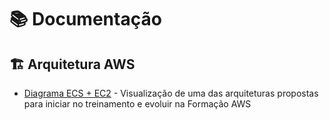 # 📚 Documentação

## 🏗️ Arquitetura AWS
- [Diagrama ECS + EC2](./architecture/aws-ecs-diagram.html) - Visualização de uma das arquiteturas propostas para iniciar no treinamento e evoluir na Formação AWS
